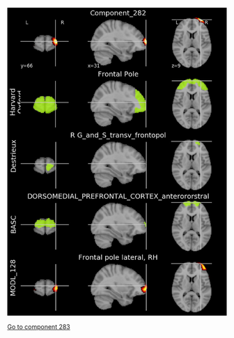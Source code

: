 


![282](preliminary/282.jpg "Component 282")

[Go to component 283](https://parietal-inria.github.io/MODL_atlas/1024/283 "Component 283")
